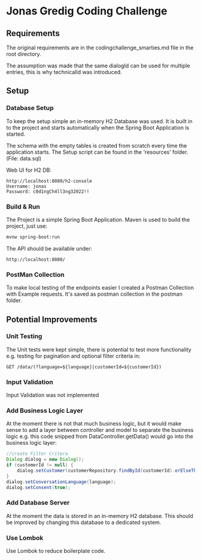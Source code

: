 # Jonas Gredig Coding Challenge
## Requirements
The original requirements are in the codingchallenge_smarties.md file in the root directory. 

The assumption was made that the same dialogId can be used for multiple entries, this is why technicalId was introduced.
## Setup

### Database Setup
To keep the setup simple an in-memory H2 Database was used. It is built in to the project and starts automatically when the Spring Boot Application is started. 

The schema with the empty tables is created from scratch every time the application starts. The Setup script can be found in the 'resources' folder. (File: data.sql) 


Web UI for H2 DB:
```URL
http://localhost:8080/h2-console
Username: jonas
Password: c0d1ngCh4ll3ng32022!!
```

### Build & Run
The Project is a simple Spring Boot Application. Maven is used to build the project, just use: 
```bash
mvnw spring-boot:run
```

The API should be available under:
```URL
http://localhost:8080/
```

### PostMan Collection
To make local testing of the endpoints easier I created  a Postman Collection with Example requests. It's saved as postman collection in the postman folder.

## Potential Improvements
### Unit Testing
The Unit tests were kept simple, there is potential to test more functionality e.g. testing for pagination and optional filter criteria in: 

```GET /data/(?language=${language}|customerId=${customerId})```

### Input Validation
Input Validation was not implemented

### Add Business Logic Layer 
At the moment there is not that much business logic, but it would make sense to add a layer between controller and model to separate the business logic e.g. this code snipped from DataController.getData() would go into the business logic layer:
```java
//create Filter Critera
Dialog dialog = new Dialog();
if (customerId != null) {
    dialog.setCustomer(customerRepository.findById(customerId).orElseThrow());
}
dialog.setConversationLanguage(language);
dialog.setConsent(true);
```

### Add Database Server
At the moment the data is stored in an in-memory H2 database. This should be improved by changing this database to a dedicated system.

### Use Lombok
Use Lombok to reduce boilerplate code.